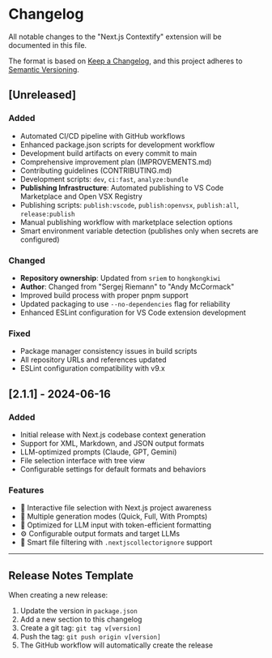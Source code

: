 # Changelog

All notable changes to the "Next.js Contextify" extension will be documented in this file.

The format is based on [Keep a Changelog](https://keepachangelog.com/en/1.0.0/),
and this project adheres to [Semantic Versioning](https://semver.org/spec/v2.0.0.html).

## [Unreleased]

### Added
- Automated CI/CD pipeline with GitHub workflows
- Enhanced package.json scripts for development workflow
- Development build artifacts on every commit to main
- Comprehensive improvement plan (IMPROVEMENTS.md)
- Contributing guidelines (CONTRIBUTING.md)
- Development scripts: `dev`, `ci:fast`, `analyze:bundle`
- **Publishing Infrastructure**: Automated publishing to VS Code Marketplace and Open VSX Registry
- Publishing scripts: `publish:vscode`, `publish:openvsx`, `publish:all`, `release:publish`
- Manual publishing workflow with marketplace selection options
- Smart environment variable detection (publishes only when secrets are configured)

### Changed
- **Repository ownership**: Updated from `sriem` to `hongkongkiwi`
- **Author**: Changed from "Sergej Riemann" to "Andy McCormack"
- Improved build process with proper pnpm support
- Updated packaging to use `--no-dependencies` flag for reliability
- Enhanced ESLint configuration for VS Code extension development

### Fixed
- Package manager consistency issues in build scripts
- All repository URLs and references updated
- ESLint configuration compatibility with v9.x

## [2.1.1] - 2024-06-16

### Added
- Initial release with Next.js codebase context generation
- Support for XML, Markdown, and JSON output formats
- LLM-optimized prompts (Claude, GPT, Gemini)
- File selection interface with tree view
- Configurable settings for default formats and behaviors

### Features
- 📁 Interactive file selection with Next.js project awareness
- 🚀 Multiple generation modes (Quick, Full, With Prompts)
- 🎯 Optimized for LLM input with token-efficient formatting
- ⚙️ Configurable output formats and target LLMs
- 🔧 Smart file filtering with `.nextjscollectorignore` support

---

## Release Notes Template

When creating a new release:

1. Update the version in `package.json`
2. Add a new section to this changelog
3. Create a git tag: `git tag v[version]`
4. Push the tag: `git push origin v[version]`
5. The GitHub workflow will automatically create the release 